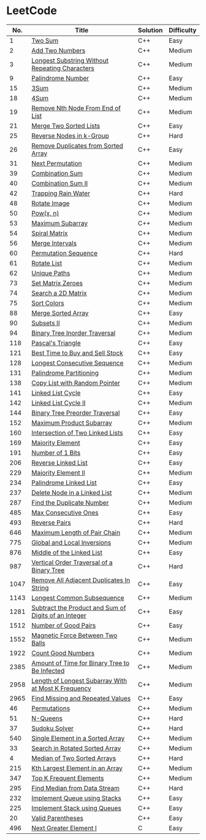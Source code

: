 
LeetCode
========

|   No. | Title                                                                                                                                       | Solution   | Difficulty   |
|-------|---------------------------------------------------------------------------------------------------------------------------------------------|------------|--------------|
|     1 | [Two Sum](https://leetcode.com/problems/two-sum/)                                                                                           | C++        | Easy         |
|     2 | [Add Two Numbers](https://leetcode.com/problems/add-two-numbers/)                                                                           | C++        | Medium       |
|     3 | [Longest Substring Without Repeating Characters](https://leetcode.com/problems/longest-substring-without-repeating-characters/)             | C++        | Medium       |
|     9 | [Palindrome Number](https://leetcode.com/problems/palindrome-number/)                                                                       | C++        | Easy         |
|    15 | [3Sum](https://leetcode.com/problems/3sum/)                                                                                                 | C++        | Medium       |
|    18 | [4Sum](https://leetcode.com/problems/4sum/)                                                                                                 | C++        | Medium       |
|    19 | [Remove Nth Node From End of List](https://leetcode.com/problems/remove-nth-node-from-end-of-list/)                                         | C++        | Medium       |
|    21 | [Merge Two Sorted Lists](https://leetcode.com/problems/merge-two-sorted-lists/)                                                             | C++        | Easy         |
|    25 | [Reverse Nodes in k-Group](https://leetcode.com/problems/reverse-nodes-in-k-group/)                                                         | C++        | Hard         |
|    26 | [Remove Duplicates from Sorted Array](https://leetcode.com/problems/remove-duplicates-from-sorted-array/)                                   | C++        | Easy         |
|    31 | [Next Permutation](https://leetcode.com/problems/next-permutation/)                                                                         | C++        | Medium       |
|    39 | [Combination Sum](https://leetcode.com/problems/combination-sum/)                                                                           | C++        | Medium       |
|    40 | [Combination Sum II](https://leetcode.com/problems/combination-sum-ii/)                                                                     | C++        | Medium       |
|    42 | [Trapping Rain Water](https://leetcode.com/problems/trapping-rain-water/)                                                                   | C++        | Hard         |
|    48 | [Rotate Image](https://leetcode.com/problems/rotate-image/)                                                                                 | C++        | Medium       |
|    50 | [Pow(x, n)](https://leetcode.com/problems/powx-n/)                                                                                          | C++        | Medium       |
|    53 | [ Maximum Subarray](https://leetcode.com/problems/maximum-subarray/)                                                                        | C++        | Medium       |
|    54 | [Spiral Matrix](https://leetcode.com/problems/spiral-matrix/)                                                                               | C++        | Medium       |
|    56 | [Merge Intervals](https://leetcode.com/problems/merge-intervals/)                                                                           | C++        | Medium       |
|    60 | [Permutation Sequence](https://leetcode.com/problems/permutation-sequence/)                                                                 | C++        | Hard         |
|    61 | [Rotate List](https://leetcode.com/problems/rotate-list/)                                                                                   | C++        | Medium       |
|    62 | [Unique Paths](https://leetcode.com/problems/unique-paths/)                                                                                 | C++        | Medium       |
|    73 | [Set Matrix Zeroes](https://leetcode.com/problems/set-matrix-zeroes/)                                                                       | C++        | Medium       |
|    74 | [Search a 2D Matrix](https://leetcode.com/problems/search-a-2d-matrix/)                                                                     | C++        | Medium       |
|    75 | [Sort Colors](https://leetcode.com/problems/sort-colors/)                                                                                   | C++        | Medium       |
|    88 | [Merge Sorted Array](https://leetcode.com/problems/merge-sorted-array/)                                                                     | C++        | Easy         |
|    90 | [Subsets II](https://leetcode.com/problems/subsets-ii/)                                                                                     | C++        | Medium       |
|    94 | [Binary Tree Inorder Traversal](https://leetcode.com/problems/binary-tree-inorder-traversal/)                                               | C++        | Medium       |
|   118 | [Pascal's Triangle](https://leetcode.com/problems/pascals-triangle/)                                                                        | C++        | Easy         |
|   121 | [Best Time to Buy and Sell Stock](https://leetcode.com/problems/best-time-to-buy-and-sell-stock/)                                           | C++        | Easy         |
|   128 | [Longest Consecutive Sequence](https://leetcode.com/problems/longest-consecutive-sequence/)                                                 | C++        | Medium       |
|   131 | [Palindrome Partitioning](https://leetcode.com/problems/palindrome-partitioning/)                                                           | C++        | Medium       |
|   138 | [Copy List with Random Pointer](https://leetcode.com/problems/copy-list-with-random-pointer/)                                               | C++        | Medium       |
|   141 | [Linked List Cycle](https://leetcode.com/problems/linked-list-cycle/)                                                                       | C++        | Easy         |
|   142 | [Linked List Cycle II](https://leetcode.com/problems/linked-list-cycle-ii/)                                                                 | C++        | Medium       |
|   144 | [Binary Tree Preorder Traversal](https://leetcode.com/problems/binary-tree-preorder-traversal/)                                             | C++        | Easy         |
|   152 | [Maximum Product Subarray](https://leetcode.com/problems/maximum-product-subarray/)                                                         | C++        | Medium       |
|   160 | [Intersection of Two Linked Lists](https://leetcode.com/problems/intersection-of-two-linked-lists/)                                         | C++        | Easy         |
|   169 | [Majority Element](https://leetcode.com/problems/majority-element/)                                                                         | C++        | Easy         |
|   191 | [Number of 1 Bits](https://leetcode.com/problems/number-of-1-bits/)                                                                         | C++        | Easy         |
|   206 | [Reverse Linked List](https://leetcode.com/problems/reverse-linked-list/)                                                                   | C++        | Easy         |
|   229 | [Majority Element II](https://leetcode.com/problems/majority-element-ii/)                                                                   | C++        | Medium       |
|   234 | [Palindrome Linked List](https://leetcode.com/problems/palindrome-linked-list/)                                                             | C++        | Easy         |
|   237 | [Delete Node in a Linked List](https://leetcode.com/problems/delete-node-in-a-linked-list/)                                                 | C++        | Medium       |
|   287 | [Find the Duplicate Number](https://leetcode.com/problems/find-the-duplicate-number/)                                                       | C++        | Medium       |
|   485 | [Max Consecutive Ones](https://leetcode.com/problems/max-consecutive-ones/)                                                                 | C++        | Easy         |
|   493 | [Reverse Pairs](https://leetcode.com/problems/reverse-pairs/)                                                                               | C++        | Hard         |
|   646 | [Maximum Length of Pair Chain](https://leetcode.com/problems/maximum-length-of-pair-chain/)                                                 | C++        | Medium       |
|   775 | [Global and Local Inversions](https://leetcode.com/problems/global-and-local-inversions/)                                                   | C++        | Medium       |
|   876 | [Middle of the Linked List](https://leetcode.com/problems/middle-of-the-linked-list/)                                                       | C++        | Easy         |
|   987 | [Vertical Order Traversal of a Binary Tree](https://leetcode.com/problems/vertical-order-traversal-of-a-binary-tree/)                       | C++        | Hard         |
|  1047 | [Remove All Adjacent Duplicates In String](https://leetcode.com/problems/remove-all-adjacent-duplicates-in-string/)                         | C++        | Easy         |
|  1143 | [Longest Common Subsequence](https://leetcode.com/problems/longest-common-subsequence/)                                                     | C++        | Medium       |
|  1281 | [Subtract the Product and Sum of Digits of an Integer](https://leetcode.com/problems/subtract-the-product-and-sum-of-digits-of-an-integer/) | C++        | Easy         |
|  1512 | [Number of Good Pairs](https://leetcode.com/problems/number-of-good-pairs/)                                                                 | C++        | Easy         |
|  1552 | [Magnetic Force Between Two Balls](https://leetcode.com/problems/magnetic-force-between-two-balls/)                                         | C++        | Medium       |
|  1922 | [Count Good Numbers](https://leetcode.com/problems/count-good-numbers/)                                                                     | C++        | Medium       |
|  2385 | [Amount of Time for Binary Tree to Be Infected](https://leetcode.com/problems/amount-of-time-for-binary-tree-to-be-infected/)               | C++        | Medium       |
|  2958 | [Length of Longest Subarray With at Most K Frequency](https://leetcode.com/problems/length-of-longest-subarray-with-at-most-k-frequency/)   | C++        | Medium       |
|  2965 | [Find Missing and Repeated Values](https://leetcode.com/problems/find-missing-and-repeated-values/)                                         | C++        | Easy         |
|46| [Permutations](https://leetcode.com/problems/permutations/)|C++|Medium|
|51| [N-Queens](https://leetcode.com/problems/n-queens/)|C++|Hard|
|37| [Sudoku Solver](https://leetcode.com/problems/sudoku-solver/)|C++|Hard|
|540| [Single Element in a Sorted Array](https://leetcode.com/problems/single-element-in-a-sorted-array/)|C++|Medium|
|33| [Search in Rotated Sorted Array](https://leetcode.com/problems/search-in-rotated-sorted-array/)|C++|Medium|
|4| [Median of Two Sorted Arrays](https://leetcode.com/problems/median-of-two-sorted-arrays/)|C++|Hard|
|215| [Kth Largest Element in an Array](https://leetcode.com/problems/kth-largest-element-in-an-array/)|C++|Medium|
|347| [Top K Frequent Elements](https://leetcode.com/problems/top-k-frequent-elements/)|C++|Medium|
|295| [Find Median from Data Stream](https://leetcode.com/problems/find-median-from-data-stream/)|C++|Hard|
|232| [Implement Queue using Stacks](https://leetcode.com/problems/implement-queue-using-stacks/description/)|C++|Easy|
|225| [Implement Stack using Queues](https://leetcode.com/problems/implement-stack-using-queues/description/)|C++|Easy|
|20| [Valid Parentheses](https://leetcode.com/problems/valid-parentheses/)|C++|Easy|
|496| [Next Greater Element I](https://leetcode.com/problems/next-greater-element-i/)|C|Easy|

















